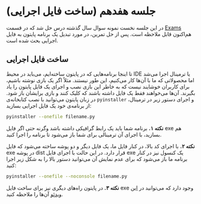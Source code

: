 # جلسه هفدهم (ساخت فایل اجرایی)

در این جلسه نخست نمونه سوال سال گذشته درس حل شد که در قسمت [Exams](https://github.com/ashkezary/Python-Course/blob/master/Exams/Final-Fall1403.md) هم‌اکنون قابل ملاحظه است. پس از حل تمرین، در مورد تبدیل یک برنامه پایتون به فایل اجرایی بحث شده است.

## ساخت فایل اجرایی
تا اینجا برنامه‌هایی که در پایتون ساخته‌ایم، می‌باید در محیط IDE یا ترمینال اجرا می‌شد اما محصولاتی که ما با آن‌ها کار می‌کنیم، این طور نیستند. مثلاً اگر یک بازی نوشته باشیم، برای کاربران خوشایند نیست که به خاطر این بازی نصب و اجرای یک فایل پایتون را یاد بگیرند. آن‌ها می‌خواهند فقط یک فایل داشته باشند که کلیک کنند و بازی برایشان باز شود. در زبان پایتون می‌توانید با نصب کتابخانه‌ی `pyinstaller` و اجرای دستور زیر در ترمینال، از برنامه‌ی خود یک فایل اجرایی بسازید:
```bash
pyinstaller --onefile filename.py
```
**نکته ۱.** برنامه شما باید یک رابط گرافیکی داشته باشد وگرنه حتی اگر فایل exe هم بسازید، با اجرای آن ترمینالی برای شما باز می‌شود تا برنامه را اجرا کنید.

**نکته ۲.** با اجرای کد بالا، در کنار فایل ما، یک فایل دیگر و دو پوشه ساخته می‌شود که فایل exe در پوشه dist قرار دارد. در این حالت با اجرای فایل exe یک کنسول نیز در کنار برنامه ما باز می‌شود که برای عدم نمایش آن می‌توانید دستور بالا را به شکل زیر اجرا کنید:

```bash
pyinstaller --onefile --noconsole filename.py
```
**نکته ۳.** در پایتون راه‌های دیگری نیز برای ساخت فایل exe وجود دارد که می‌توانید در [این ویدئو](https://www.aparat.com/v/f109152) آن‌ها را ملاحظه کنید.
